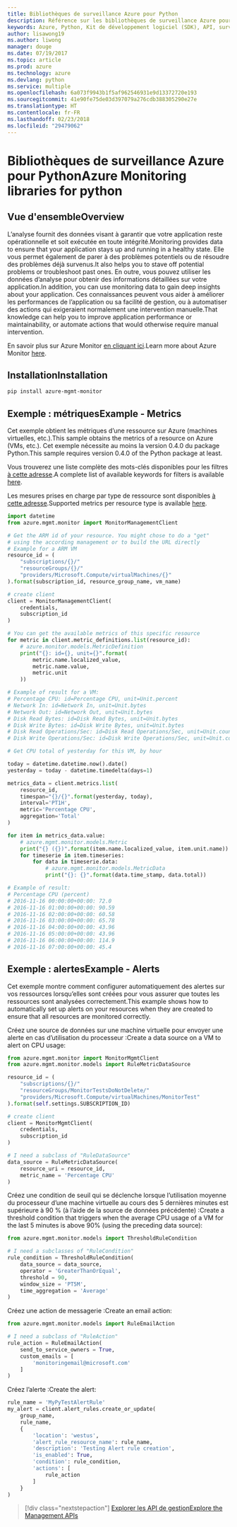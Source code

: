 ```yaml
---
title: Bibliothèques de surveillance Azure pour Python
description: Référence sur les bibliothèques de surveillance Azure pour Python
keywords: Azure, Python, Kit de développement logiciel (SDK), API, surveillance
author: lisawong19
ms.author: liwong
manager: douge
ms.date: 07/19/2017
ms.topic: article
ms.prod: azure
ms.technology: azure
ms.devlang: python
ms.service: multiple
ms.openlocfilehash: 6a073f9943b1f5af962546931e9d13372720e193
ms.sourcegitcommit: 41e90fe75de03d397079a276cdb388305290e27e
ms.translationtype: HT
ms.contentlocale: fr-FR
ms.lasthandoff: 02/23/2018
ms.locfileid: "29479062"
---
```

# <a name="azure-monitoring-libraries-for-python"></a><span data-ttu-id="181b9-104">Bibliothèques de surveillance Azure pour Python</span><span class="sxs-lookup"><span data-stu-id="181b9-104">Azure Monitoring libraries for python</span></span>

## <a name="overview"></a><span data-ttu-id="181b9-105">Vue d'ensemble</span><span class="sxs-lookup"><span data-stu-id="181b9-105">Overview</span></span> 
<span data-ttu-id="181b9-106">L’analyse fournit des données visant à garantir que votre application reste opérationnelle et soit exécutée en toute intégrité.</span><span class="sxs-lookup"><span data-stu-id="181b9-106">Monitoring provides data to ensure that your application stays up and running in a healthy state.</span></span> <span data-ttu-id="181b9-107">Elle vous permet également de parer à des problèmes potentiels ou de résoudre des problèmes déjà survenus.</span><span class="sxs-lookup"><span data-stu-id="181b9-107">It also helps you to stave off potential problems or troubleshoot past ones.</span></span> <span data-ttu-id="181b9-108">En outre, vous pouvez utiliser les données d’analyse pour obtenir des informations détaillées sur votre application.</span><span class="sxs-lookup"><span data-stu-id="181b9-108">In addition, you can use monitoring data to gain deep insights about your application.</span></span> <span data-ttu-id="181b9-109">Ces connaissances peuvent vous aider à améliorer les performances de l’application ou sa facilité de gestion, ou à automatiser des actions qui exigeraient normalement une intervention manuelle.</span><span class="sxs-lookup"><span data-stu-id="181b9-109">That knowledge can help you to improve application performance or maintainability, or automate actions that would otherwise require manual intervention.</span></span>

<span data-ttu-id="181b9-110">En savoir plus sur Azure Monitor [en cliquant ici](https://docs.microsoft.com/azure/monitoring-and-diagnostics/monitoring-overview-azure-monitor).</span><span class="sxs-lookup"><span data-stu-id="181b9-110">Learn more about Azure Monitor [here](https://docs.microsoft.com/azure/monitoring-and-diagnostics/monitoring-overview-azure-monitor).</span></span> 

## <a name="installation"></a><span data-ttu-id="181b9-111">Installation</span><span class="sxs-lookup"><span data-stu-id="181b9-111">Installation</span></span>
```bash
pip install azure-mgmt-monitor
```

## <a name="example---metrics"></a><span data-ttu-id="181b9-112">Exemple : métriques</span><span class="sxs-lookup"><span data-stu-id="181b9-112">Example - Metrics</span></span>
<span data-ttu-id="181b9-113">Cet exemple obtient les métriques d’une ressource sur Azure (machines virtuelles, etc.).</span><span class="sxs-lookup"><span data-stu-id="181b9-113">This sample obtains the metrics of a resource on Azure (VMs, etc.).</span></span> <span data-ttu-id="181b9-114">Cet exemple nécessite au moins la version 0.4.0 du package Python.</span><span class="sxs-lookup"><span data-stu-id="181b9-114">This sample requires version 0.4.0 of the Python package at least.</span></span>

<span data-ttu-id="181b9-115">Vous trouverez une liste complète des mots-clés disponibles pour les filtres [à cette adresse](https://msdn.microsoft.com/library/azure/mt743622.aspx).</span><span class="sxs-lookup"><span data-stu-id="181b9-115">A complete list of available keywords for filters is available [here](https://msdn.microsoft.com/library/azure/mt743622.aspx).</span></span>

<span data-ttu-id="181b9-116">Les mesures prises en charge par type de ressource sont disponibles [à cette adresse](https://docs.microsoft.com/azure/monitoring-and-diagnostics/monitoring-supported-metrics).</span><span class="sxs-lookup"><span data-stu-id="181b9-116">Supported metrics per resource type is available [here](https://docs.microsoft.com/azure/monitoring-and-diagnostics/monitoring-supported-metrics).</span></span>

```python
import datetime
from azure.mgmt.monitor import MonitorManagementClient

# Get the ARM id of your resource. You might chose to do a "get"
# using the according management or to build the URL directly
# Example for a ARM VM
resource_id = (
    "subscriptions/{}/"
    "resourceGroups/{}/"
    "providers/Microsoft.Compute/virtualMachines/{}"
).format(subscription_id, resource_group_name, vm_name)

# create client
client = MonitorManagementClient(
    credentials,
    subscription_id
)

# You can get the available metrics of this specific resource
for metric in client.metric_definitions.list(resource_id):
    # azure.monitor.models.MetricDefinition
    print("{}: id={}, unit={}".format(
        metric.name.localized_value,
        metric.name.value,
        metric.unit
    ))

# Example of result for a VM:
# Percentage CPU: id=Percentage CPU, unit=Unit.percent
# Network In: id=Network In, unit=Unit.bytes
# Network Out: id=Network Out, unit=Unit.bytes
# Disk Read Bytes: id=Disk Read Bytes, unit=Unit.bytes
# Disk Write Bytes: id=Disk Write Bytes, unit=Unit.bytes
# Disk Read Operations/Sec: id=Disk Read Operations/Sec, unit=Unit.count_per_second
# Disk Write Operations/Sec: id=Disk Write Operations/Sec, unit=Unit.count_per_second

# Get CPU total of yesterday for this VM, by hour

today = datetime.datetime.now().date()
yesterday = today - datetime.timedelta(days=1)

metrics_data = client.metrics.list(
    resource_id,
    timespan="{}/{}".format(yesterday, today),
    interval='PT1H',
    metric='Percentage CPU',
    aggregation='Total'
)

for item in metrics_data.value:
    # azure.mgmt.monitor.models.Metric
    print("{} ({})".format(item.name.localized_value, item.unit.name))
    for timeserie in item.timeseries:
        for data in timeserie.data:
            # azure.mgmt.monitor.models.MetricData
            print("{}: {}".format(data.time_stamp, data.total))

# Example of result:
# Percentage CPU (percent)
# 2016-11-16 00:00:00+00:00: 72.0
# 2016-11-16 01:00:00+00:00: 90.59
# 2016-11-16 02:00:00+00:00: 60.58
# 2016-11-16 03:00:00+00:00: 65.78
# 2016-11-16 04:00:00+00:00: 43.96
# 2016-11-16 05:00:00+00:00: 43.96
# 2016-11-16 06:00:00+00:00: 114.9
# 2016-11-16 07:00:00+00:00: 45.4
```

## <a name="example---alerts"></a><span data-ttu-id="181b9-117">Exemple : alertes</span><span class="sxs-lookup"><span data-stu-id="181b9-117">Example - Alerts</span></span>
<span data-ttu-id="181b9-118">Cet exemple montre comment configurer automatiquement des alertes sur vos ressources lorsqu’elles sont créées pour vous assurer que toutes les ressources sont analysées correctement.</span><span class="sxs-lookup"><span data-stu-id="181b9-118">This example shows how to automatically set up alerts on your resources when they are created to ensure that all resources are monitored correctly.</span></span>

<span data-ttu-id="181b9-119">Créez une source de données sur une machine virtuelle pour envoyer une alerte en cas d’utilisation du processeur :</span><span class="sxs-lookup"><span data-stu-id="181b9-119">Create a data source on a VM to alert on CPU usage:</span></span>
```python
from azure.mgmt.monitor import MonitorMgmtClient
from azure.mgmt.monitor.models import RuleMetricDataSource

resource_id = (
    "subscriptions/{}/"
    "resourceGroups/MonitorTestsDoNotDelete/"
    "providers/Microsoft.Compute/virtualMachines/MonitorTest"
).format(self.settings.SUBSCRIPTION_ID)

# create client
client = MonitorMgmtClient(
    credentials,
    subscription_id
)

# I need a subclass of "RuleDataSource"
data_source = RuleMetricDataSource(
    resource_uri = resource_id,
    metric_name = 'Percentage CPU'
)
```
<span data-ttu-id="181b9-120">Créez une condition de seuil qui se déclenche lorsque l’utilisation moyenne du processeur d’une machine virtuelle au cours des 5 dernières minutes est supérieure à 90 % (à l’aide de la source de données précédente) :</span><span class="sxs-lookup"><span data-stu-id="181b9-120">Create a threshold condition that triggers when the average CPU usage of a VM for the last 5 minutes is above 90% (using the preceding data source):</span></span>
```python
from azure.mgmt.monitor.models import ThresholdRuleCondition

# I need a subclasses of "RuleCondition"
rule_condition = ThresholdRuleCondition(
    data_source = data_source,
    operator = 'GreaterThanOrEqual',
    threshold = 90,
    window_size = 'PT5M',
    time_aggregation = 'Average'
)
```

<span data-ttu-id="181b9-121">Créez une action de messagerie :</span><span class="sxs-lookup"><span data-stu-id="181b9-121">Create an email action:</span></span>
```python
from azure.mgmt.monitor.models import RuleEmailAction

# I need a subclass of "RuleAction"
rule_action = RuleEmailAction(
    send_to_service_owners = True,
    custom_emails = [
        'monitoringemail@microsoft.com'
    ]
)
```

<span data-ttu-id="181b9-122">Créez l’alerte :</span><span class="sxs-lookup"><span data-stu-id="181b9-122">Create the alert:</span></span>
```python
rule_name = 'MyPyTestAlertRule'
my_alert = client.alert_rules.create_or_update(
    group_name,
    rule_name,
    {
        'location': 'westus',
        'alert_rule_resource_name': rule_name,
        'description': 'Testing Alert rule creation',
        'is_enabled': True,
        'condition': rule_condition,
        'actions': [
            rule_action
        ]
    }
)
```
> [!div class="nextstepaction"]
> [<span data-ttu-id="181b9-123">Explorer les API de gestion</span><span class="sxs-lookup"><span data-stu-id="181b9-123">Explore the Management APIs</span></span>](/python/api/overview/azure/monitoring/management)
